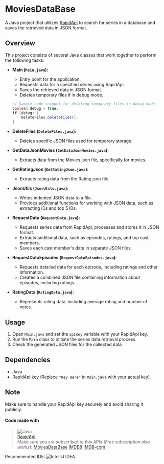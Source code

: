 # MoviesDataBase

A Java project that utilizes [RapidApi](https://rapidapi.com) to search for series in a database and saves the retrieved data in JSON format.

## Overview

This project consists of several Java classes that work together to perform the following tasks:

- **Main (`Main.java`):**
  - Entry point for the application.
  - Requests data for a specified series using RapidApi.
  - Saves the retrieved data in JSON format.
  - Deletes temporary files if in debug mode.

  ```java
  // Sample code snippet for deleting temporary files in debug mode
  boolean debug = true;
  if (debug) {
      DeleteFiles.deleteFiles();
  }

- **DeleteFiles (`DeleteFiles.java`):**
  - Deletes specific JSON files used for temporary storage.

- **GetDataJsonMovies (`GetDataJsonMovies.java`):**
  - Extracts data from the Movies.json file, specifically for movies.

- **GetRatingJson (`GetRatingJson.java`):**
  - Extracts rating data from the Rating.json file.

- **JsonUtils (`JsonUtils.java`):**
  - Writes indented JSON data to a file.
  - Provides additional functions for working with JSON data, such as extracting IDs and top 5 IDs.

- **RequestData (`RequestData.java`):**
  - Requests series data from RapidApi, processes and stores it in JSON format.
  - Extracts additional data, such as episodes, ratings, and top cast members.
  - Saves each cast member's data in separate JSON files.

- **RequestDataEpisodes (`RequestDataEpisodes.java`):**
  - Requests detailed data for each episode, including ratings and other information.
  - Creates a combined JSON file containing information about episodes, including ratings.

- **RatingData (`RatingData.java`):**
  - Represents rating data, including average rating and number of votes.


## Usage

1. Open `Main.java` and set the `apiKey` variable with your RapidApi key.
2. Run the `Main` class to initiate the series data retrieval process.
3. Check the generated JSON files for the collected data.

## Dependencies

- Java
- RapidApi key (Replace `"Key Here"` in `Main.java` with your actual key)

## Note

Make sure to handle your RapidApi key securely and avoid sharing it publicly.

#### Code made with

> ![Java](https://img.shields.io/badge/Java-ED8B00?style=for-the-badge&logo=openjdk&logoColor=black) </br>
> [RapidApi](https://rapidapi.com) </br>
> Make sure you are subscribed to this APIs _(Free subscription also works)_:
> [MoviesDataBase](https://rapidapi.com/SAdrian/api/moviesdatabase/)
> [IMDB8](https://rapidapi.com/apidojo/api/imdb8/)
> [IMDB-com](https://rapidapi.com/ntd119/api/imdb-com)


Recommended IDE: ![IntelliJ IDEA](https://img.shields.io/badge/IntelliJIDEA-000000.svg?style=for-the-badge&logo=intellij-idea&logoColor=white) </br>




